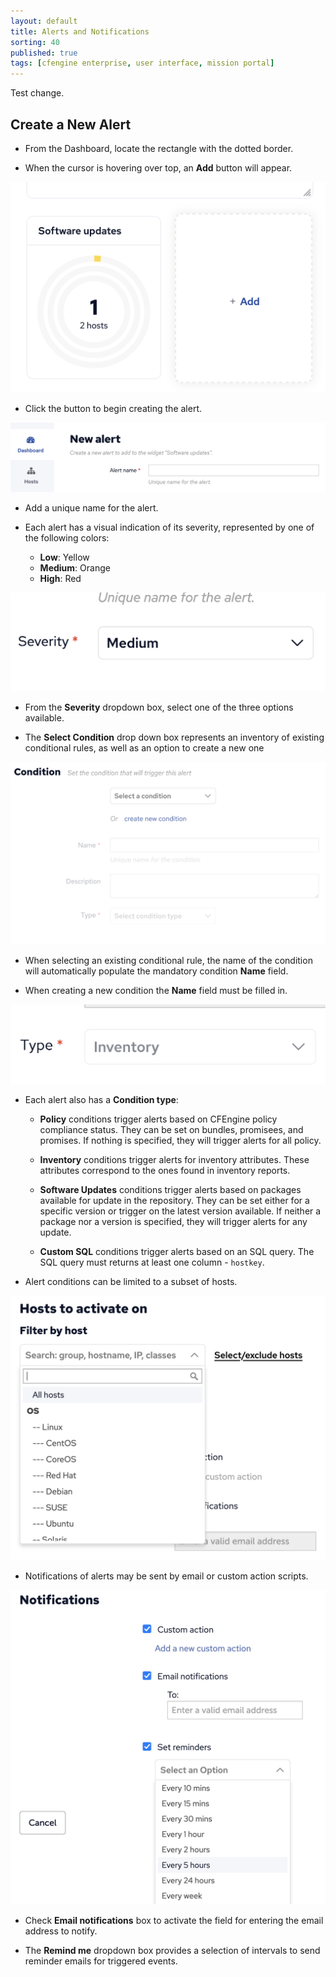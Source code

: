 ```yaml
---
layout: default
title: Alerts and Notifications
sorting: 40
published: true
tags: [cfengine enterprise, user interface, mission portal]
---
```


Test change.

## Create a New Alert ##

* From the Dashboard, locate the rectangle with the dotted border.

* When the cursor is hovering over top, an **Add** button will appear.


![New Alerts](Alerts.new.png)

* Click the button to begin creating the alert.


![New Alerts Name](Alerts.top.name.png)

* Add a unique name for the alert.

* Each alert has a visual indication of its severity, represented by one of the following colors:
	* **Low**: Yellow
	* **Medium**: Orange
	* **High**: Red
	

![New Alerts Severity](Alerts.top.severity.png)

* From the **Severity** dropdown box, select one of the three options available.
	
* The **Select Condition** drop down box represents an inventory of existing conditional rules, as well as an option to create a new one	


![New Alerts Condition](Alerts.top.condition.png)

* When selecting an existing conditional rule, the name of the condition will automatically populate the mandatory condition **Name** field.

* When creating a new condition the **Name** field must be filled in.


![New Alerts Condition Type](Alerts.bottom.condition.type.png)

* Each alert also has a **Condition type**:
	* **Policy** conditions trigger alerts based on CFEngine policy compliance status. They can be set on bundles, promisees, and promises. If nothing is specified, they will trigger alerts for all policy.

	* **Inventory** conditions trigger alerts for inventory attributes. These attributes correspond to the ones found in inventory reports.

	* **Software Updates** conditions trigger alerts based on packages available for update in the repository. They can be set either for a specific version or trigger on the latest version available. If neither a package nor a version is specified, they will trigger alerts for any update.
	
	* **Custom SQL** conditions trigger alerts based on an SQL query. The SQL query must returns at least one column - `hostkey`.

* Alert conditions can be limited to a subset of hosts.

![New Alerts Hosts](Alerts.bottom.hosts.png)

* Notifications of alerts may be sent by email or custom action scripts.

![New Alerts Notifications](Alerts.bottom.notifications.png)

* Check **Email notifications** box to activate the field for entering the email address to notify.

* The **Remind me** dropdown box provides a selection of intervals to send reminder emails for triggered events.
